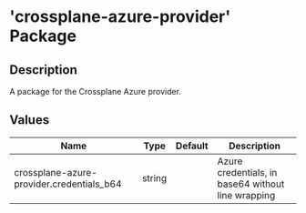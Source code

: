 # 'crossplane-azure-provider' Package

## Description

A package for the Crossplane Azure provider.

## Values

| Name                                      | Type   | Default | Description                                        |
|-------------------------------------------|--------|---------|----------------------------------------------------|
| crossplane-azure-provider.credentials_b64 | string |         | Azure credentials, in base64 without line wrapping |
